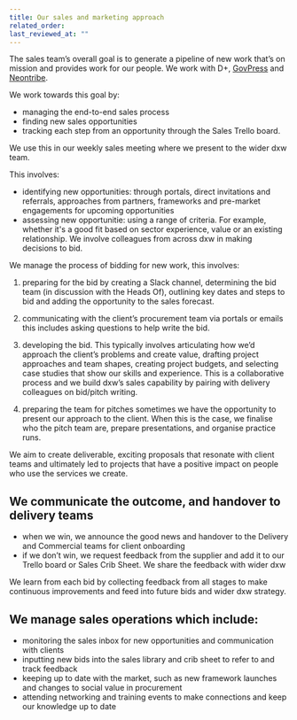 ```yaml
---
title: Our sales and marketing approach
related_order: 
last_reviewed_at: ""
---
```


The sales team’s overall goal is to generate a pipeline of new work that’s on mission and provides work for our people. We work with D+, [GovPress](/govpress-unit/) and [Neontribe](https://www.neontribe.co.uk/). 

We work towards this goal by:

* managing the end-to-end sales process
* finding new sales opportunities
* tracking each step from an opportunity through the Sales Trello board. 

We use this in our weekly sales meeting where we present to the wider dxw team. 

This involves:

* identifying new opportunities: through portals, direct invitations and referrals, approaches from partners, frameworks and pre-market engagements for upcoming opportunities
* assessing new opportunitie: using a range of criteria. For example, whether it's a good fit based on sector experience, value or an existing relationship. We involve colleagues from across dxw in making decisions to bid. 

We manage the process of bidding for new work, this involves:

1. preparing for the bid by creating a Slack channel, determining the bid team (in discussion with the Heads Of), outlining key dates and steps to bid and adding the opportunity to the sales forecast. 

2. communicating with the client’s procurement team via portals or emails this includes asking questions to help write the bid.

3. developing the bid. This typically involves articulating how we’d approach the client’s problems and create value, drafting project approaches and team shapes, creating project budgets, and selecting case studies that show our skills and experience. This is a collaborative process and we build dxw’s sales capability by pairing with delivery colleagues on bid/pitch writing.

4. preparing the team for pitches sometimes we have the opportunity to present our approach to the client. When this is the case, we finalise who the pitch team are, prepare presentations, and organise practice runs.

We aim to create deliverable, exciting proposals that resonate with client teams and ultimately led to projects that have a positive impact on people who use the services we create. 

## We communicate the outcome, and handover to delivery teams

* when we win, we announce the good news and handover to the Delivery and Commercial teams for client onboarding
* if we don’t win, we request feedback from the supplier and add it to our Trello board or Sales Crib Sheet. We share the feedback with wider dxw 

We learn from each bid by collecting feedback from all stages to make continuous improvements and feed into future bids and wider dxw strategy.

## We manage sales operations which include: 

* monitoring the sales inbox for new opportunities and communication with clients
* inputting new bids into the sales library and crib sheet to refer to and track feedback 
* keeping up to date with the market, such as new framework launches and changes to social value in procurement
* attending networking and training events to make connections and keep our knowledge up to date



